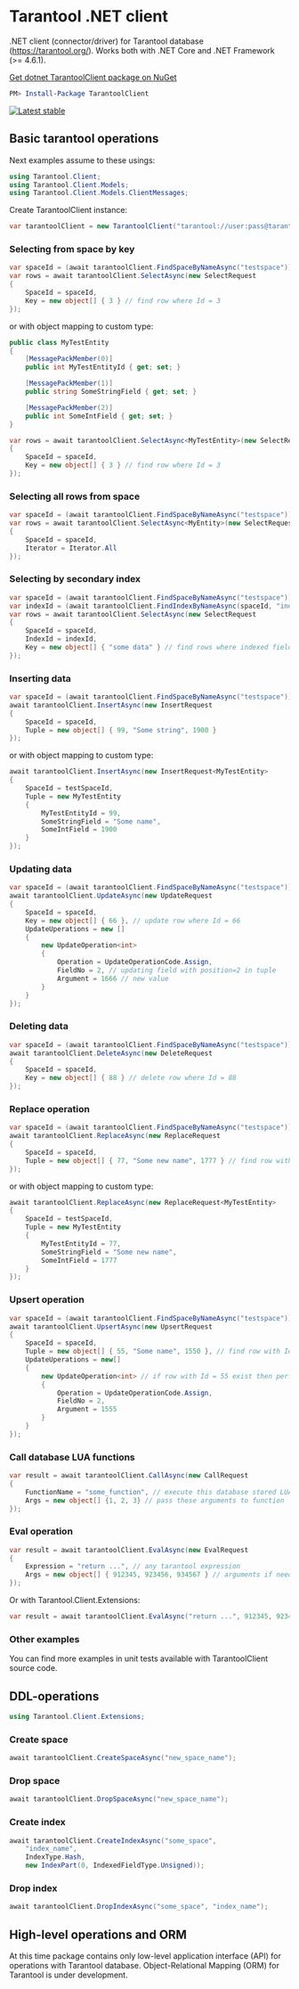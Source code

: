 Tarantool .NET client
=====================

.NET client (connector/driver) for Tarantool database (https://tarantool.org/).
Works both with .NET Core and .NET Framework (>= 4.6.1).

[Get dotnet TarantoolClient package on NuGet](https://www.nuget.org/packages/TarantoolClient)

```powershell
PM> Install-Package TarantoolClient
```
[![Latest stable](https://img.shields.io/nuget/v/TarantoolClient.svg)](https://www.nuget.org/packages/TarantoolClient)

Basic tarantool operations
---------------
Next examples assume to these usings:
```C#
using Tarantool.Client;
using Tarantool.Client.Models;
using Tarantool.Client.Models.ClientMessages;
```
Create TarantoolClient instance:
```C#
var tarantoolClient = new TarantoolClient("tarantool://user:pass@tarantool-host:3301");
```

### Selecting from space by key
```C#
var spaceId = (await tarantoolClient.FindSpaceByNameAsync("testspace")).SpaceId;
var rows = await tarantoolClient.SelectAsync(new SelectRequest
{
    SpaceId = spaceId,
    Key = new object[] { 3 } // find row where Id = 3
});
```
or with object mapping to custom type:
```C#
public class MyTestEntity
{
    [MessagePackMember(0)]
    public int MyTestEntityId { get; set; }

    [MessagePackMember(1)]
    public string SomeStringField { get; set; }

    [MessagePackMember(2)]
    public int SomeIntField { get; set; }
}

var rows = await tarantoolClient.SelectAsync<MyTestEntity>(new SelectRequest
{
    SpaceId = spaceId,
    Key = new object[] { 3 } // find row where Id = 3
});
```

### Selecting all rows from space
```C#
var spaceId = (await tarantoolClient.FindSpaceByNameAsync("testspace")).SpaceId;
var rows = await tarantoolClient.SelectAsync<MyEntity>(new SelectRequest
{
    SpaceId = spaceId,
    Iterator = Iterator.All
});
```

### Selecting by secondary index
```C#
var spaceId = (await tarantoolClient.FindSpaceByNameAsync("testspace")).SpaceId;
var indexId = (await tarantoolClient.FindIndexByNameAsync(spaceId, "indexname")).IndexId;
var rows = await tarantoolClient.SelectAsync(new SelectRequest
{
    SpaceId = spaceId,
    IndexId = indexId,
    Key = new object[] { "some data" } // find rows where indexed field = "some data"
});
```

### Inserting data
```C#
var spaceId = (await tarantoolClient.FindSpaceByNameAsync("testspace")).SpaceId;
await tarantoolClient.InsertAsync(new InsertRequest
{
    SpaceId = spaceId,
    Tuple = new object[] { 99, "Some string", 1900 }
});
```
or with object mapping to custom type:
```C#
await tarantoolClient.InsertAsync(new InsertRequest<MyTestEntity>
{
    SpaceId = testSpaceId,
    Tuple = new MyTestEntity
    {
        MyTestEntityId = 99,
        SomeStringField = "Some name",
        SomeIntField = 1900
    }
});
```

### Updating data
```C#
var spaceId = (await tarantoolClient.FindSpaceByNameAsync("testspace")).SpaceId;
await tarantoolClient.UpdateAsync(new UpdateRequest
{
    SpaceId = spaceId,
    Key = new object[] { 66 }, // update row where Id = 66
    UpdateUperations = new []
    {
        new UpdateOperation<int>
        {
            Operation = UpdateOperationCode.Assign,
            FieldNo = 2, // updating field with position=2 in tuple
            Argument = 1666 // new value
        } 
    }
});
```

### Deleting data
```C#
var spaceId = (await tarantoolClient.FindSpaceByNameAsync("testspace")).SpaceId;
await tarantoolClient.DeleteAsync(new DeleteRequest
{
    SpaceId = spaceId,
    Key = new object[] { 88 } // delete row where Id = 88
});
```

### Replace operation
```C#
var spaceId = (await tarantoolClient.FindSpaceByNameAsync("testspace")).SpaceId;
await tarantoolClient.ReplaceAsync(new ReplaceRequest
{
    SpaceId = spaceId,
    Tuple = new object[] { 77, "Some new name", 1777 } // find row with Id = 77 and replace it
});
```
or with object mapping to custom type:
```C#
await tarantoolClient.ReplaceAsync(new ReplaceRequest<MyTestEntity>
{
    SpaceId = testSpaceId,
    Tuple = new MyTestEntity
    {
        MyTestEntityId = 77,
        SomeStringField = "Some new name",
        SomeIntField = 1777
    }
});
```

### Upsert operation
```C#
var spaceId = (await tarantoolClient.FindSpaceByNameAsync("testspace")).SpaceId;
await tarantoolClient.UpsertAsync(new UpsertRequest
{
    SpaceId = spaceId,
    Tuple = new object[] { 55, "Some name", 1550 }, // find row with Id = 55 and insert if not exists
    UpdateUperations = new[]
    {
        new UpdateOperation<int> // if row with Id = 55 exist then perform this update operation
        {
            Operation = UpdateOperationCode.Assign,
            FieldNo = 2,
            Argument = 1555
        }
    }
});
```

### Call database LUA functions
```C#
var result = await tarantoolClient.CallAsync(new CallRequest
{
    FunctionName = "some_function", // execute this database stored LUA funtion
    Args = new object[] {1, 2, 3} // pass these arguments to function
});
```

### Eval operation
```C#
var result = await tarantoolClient.EvalAsync(new EvalRequest
{
    Expression = "return ...", // any tarantool expression
    Args = new object[] { 912345, 923456, 934567 } // arguments if needed for expression
});
```
Or with Tarantool.Client.Extensions:
```C#
var result = await tarantoolClient.EvalAsync("return ...", 912345, 923456, 934567);
```
### Other examples
You can find more examples in unit tests available with TarantoolClient source code.

DDL-operations
--------------
```C#
using Tarantool.Client.Extensions;
```
### Create space
```C#
await tarantoolClient.CreateSpaceAsync("new_space_name");
```

### Drop space
```C#
await tarantoolClient.DropSpaceAsync("new_space_name");
```

### Create index
```C#
await tarantoolClient.CreateIndexAsync("some_space",
    "index_name",
    IndexType.Hash,
    new IndexPart(0, IndexedFieldType.Unsigned));
```

### Drop index
```C#
await tarantoolClient.DropIndexAsync("some_space", "index_name");
```

High-level operations and ORM
-----------------------------

At this time package contains only low-level application interface (API)
for operations with Tarantool database.
Object-Relational Mapping (ORM) for Tarantool is under development.

